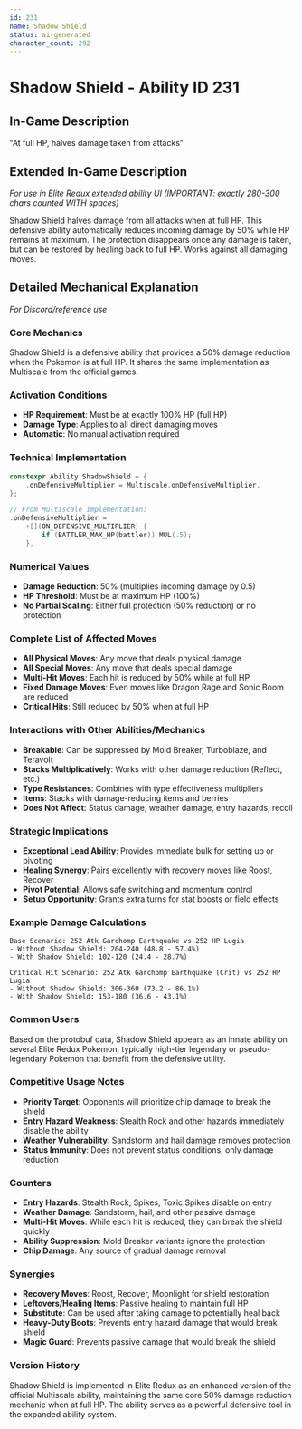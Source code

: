 ```yaml
---
id: 231
name: Shadow Shield
status: ai-generated
character_count: 292
---
```


# Shadow Shield - Ability ID 231

## In-Game Description
"At full HP, halves damage taken from attacks"

## Extended In-Game Description
*For use in Elite Redux extended ability UI (IMPORTANT: exactly 280-300 chars counted WITH spaces)*

Shadow Shield halves damage from all attacks when at full HP. This defensive ability automatically reduces incoming damage by 50% while HP remains at maximum. The protection disappears once any damage is taken, but can be restored by healing back to full HP. Works against all damaging moves.

## Detailed Mechanical Explanation
*For Discord/reference use*

### Core Mechanics
Shadow Shield is a defensive ability that provides a 50% damage reduction when the Pokemon is at full HP. It shares the same implementation as Multiscale from the official games.

### Activation Conditions
- **HP Requirement**: Must be at exactly 100% HP (full HP)
- **Damage Type**: Applies to all direct damaging moves
- **Automatic**: No manual activation required

### Technical Implementation
```cpp
constexpr Ability ShadowShield = {
    .onDefensiveMultiplier = Multiscale.onDefensiveMultiplier,
};

// From Multiscale implementation:
.onDefensiveMultiplier =
    +[](ON_DEFENSIVE_MULTIPLIER) {
        if (BATTLER_MAX_HP(battler)) MUL(.5);
    },
```

### Numerical Values
- **Damage Reduction**: 50% (multiplies incoming damage by 0.5)
- **HP Threshold**: Must be at maximum HP (100%)
- **No Partial Scaling**: Either full protection (50% reduction) or no protection

### Complete List of Affected Moves
- **All Physical Moves**: Any move that deals physical damage
- **All Special Moves**: Any move that deals special damage
- **Multi-Hit Moves**: Each hit is reduced by 50% while at full HP
- **Fixed Damage Moves**: Even moves like Dragon Rage and Sonic Boom are reduced
- **Critical Hits**: Still reduced by 50% when at full HP

### Interactions with Other Abilities/Mechanics
- **Breakable**: Can be suppressed by Mold Breaker, Turboblaze, and Teravolt
- **Stacks Multiplicatively**: Works with other damage reduction (Reflect, etc.)
- **Type Resistances**: Combines with type effectiveness multipliers
- **Items**: Stacks with damage-reducing items and berries
- **Does Not Affect**: Status damage, weather damage, entry hazards, recoil

### Strategic Implications
- **Exceptional Lead Ability**: Provides immediate bulk for setting up or pivoting
- **Healing Synergy**: Pairs excellently with recovery moves like Roost, Recover
- **Pivot Potential**: Allows safe switching and momentum control
- **Setup Opportunity**: Grants extra turns for stat boosts or field effects

### Example Damage Calculations
```
Base Scenario: 252 Atk Garchomp Earthquake vs 252 HP Lugia
- Without Shadow Shield: 204-240 (48.8 - 57.4%) 
- With Shadow Shield: 102-120 (24.4 - 28.7%)

Critical Hit Scenario: 252 Atk Garchomp Earthquake (Crit) vs 252 HP Lugia  
- Without Shadow Shield: 306-360 (73.2 - 86.1%)
- With Shadow Shield: 153-180 (36.6 - 43.1%)
```

### Common Users
Based on the protobuf data, Shadow Shield appears as an innate ability on several Elite Redux Pokemon, typically high-tier legendary or pseudo-legendary Pokemon that benefit from the defensive utility.

### Competitive Usage Notes
- **Priority Target**: Opponents will prioritize chip damage to break the shield
- **Entry Hazard Weakness**: Stealth Rock and other hazards immediately disable the ability
- **Weather Vulnerability**: Sandstorm and hail damage removes protection
- **Status Immunity**: Does not prevent status conditions, only damage reduction

### Counters
- **Entry Hazards**: Stealth Rock, Spikes, Toxic Spikes disable on entry
- **Weather Damage**: Sandstorm, hail, and other passive damage
- **Multi-Hit Moves**: While each hit is reduced, they can break the shield quickly
- **Ability Suppression**: Mold Breaker variants ignore the protection
- **Chip Damage**: Any source of gradual damage removal

### Synergies
- **Recovery Moves**: Roost, Recover, Moonlight for shield restoration
- **Leftovers/Healing Items**: Passive healing to maintain full HP
- **Substitute**: Can be used after taking damage to potentially heal back
- **Heavy-Duty Boots**: Prevents entry hazard damage that would break shield
- **Magic Guard**: Prevents passive damage that would break the shield

### Version History
Shadow Shield is implemented in Elite Redux as an enhanced version of the official Multiscale ability, maintaining the same core 50% damage reduction mechanic when at full HP. The ability serves as a powerful defensive tool in the expanded ability system.